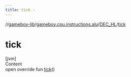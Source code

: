 ```yaml
---
title: tick -
---
```

//[gameboy-lib](../../index.md)/[gameboy.cpu.instructions.alu](../index.md)/[DEC_HL](index.md)/[tick](tick.md)



# tick  
[jvm]  
Content  
open override fun [tick](tick.md)()  



